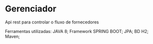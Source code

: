 # Gerenciador
Api rest para controlar o fluxo de fornecedores

Ferramentas utilizadas:
JAVA 8;
Framework SPRING BOOT;
JPA;
BD H2;
Maven;
